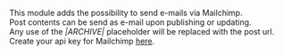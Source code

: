 This module adds the possibility to send e-mails via Mailchimp. <br>
Post contents can be send as e-mail upon publishing or updating.<br>
Any use of the *|ARCHIVE|* placeholder will be replaced with the post url.
Create your api key for Mailchimp <a href='https://mailchimp.com/developer/marketing/guides/quick-start/'>here</a>.<br>